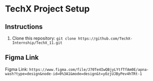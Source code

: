 # TechX Project Setup

## Instructions

1. Clone this repository: `git clone https://github.com/TechX-Internship/TechX_11.git`
## Figma Link

Figma Link: `https://www.figma.com/file/J70Te4IwQBjyLYtfTfAm0E/apna-wash?type=design&node-id=0%3A1&mode=design&t=yOzjUJByPev4hTRt-1`